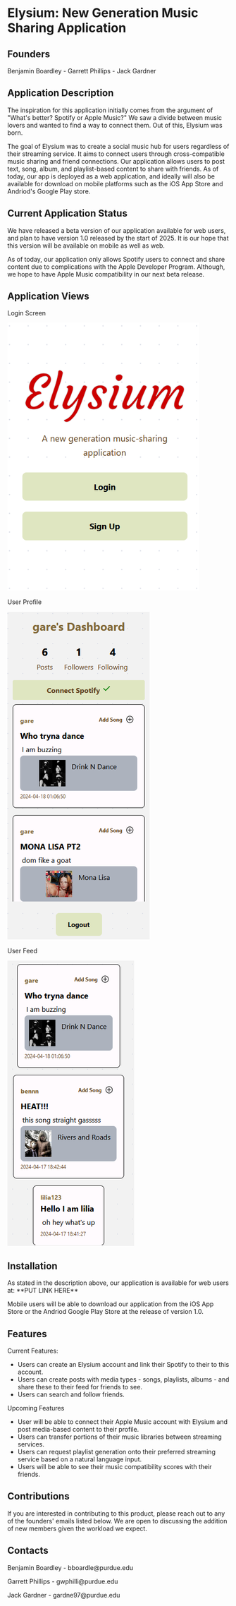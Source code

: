 <html lang="en">
<head>
<meta charset="UTF-8">
<meta name="viewport" content="width=device-width, initial-scale=1.0">
</head>

<body>
<h1>Elysium: New Generation Music Sharing Application</h1>
<h2>Founders</h2>
<p>Benjamin Boardley - Garrett Phillips - Jack Gardner</p>
  
<h2>Application Description</h2>
<p>The inspiration for this application initially comes from the argument of "What's better? Spotify or 
Apple Music?" We saw a divide between music lovers and wanted to find a way to connect them. Out 
of this, Elysium was born.</p>
<p>The goal of Elysium was to create a social music hub for users regardless of their streaming service. 
It aims to connect users through cross-compatible music sharing and friend connections. Our application
allows users to post text, song, album, and playlist-based content to share with friends. As of today, 
our app is deployed as a web application, and ideally will also be available for download on mobile 
platforms such as the iOS App Store and Andriod's Google Play store.</p>

<h2>Current Application Status</h2>
<p>We have released a beta version of our application available for web users, and plan to have version 1.0 
released by the start of 2025. It is our hope that this version will be available on mobile as well as web.</p>
<p>As of today, our application only allows Spotify users to connect and share content due to complications 
with the Apple Developer Program. Although, we hope to have Apple Music compatibility in our next beta release.</p>

<h2>Application Views</h2>
<p>Login Screen</p>
<img src="Application_Images/Login_Screen.png">
<p>User Profile</p>
<img src="Application_Images/dashboard_pic.png">
<p>User Feed</p>
<img src="Application_Images/user_feed.png">

<h2>Installation</h2>
<p>As stated in the description above, our application is available for web users at: **PUT LINK HERE**</p>
<p>Mobile users will be able to download our application from the iOS App Store or the Andriod Google Play 
Store at the release of version 1.0.</p>

<h2>Features</h2>
<p>Current Features:</p>
<ul>
  <li>Users can create an Elysium account and link their Spotify to their to this account.</li>
  <li>Users can create posts with media types - songs, playlists, albums - and share these to
  their feed for friends to see.</li>
  <li>Users can search and follow friends.</li>
</ul>
<p>Upcoming Features</p>
<ul>
  <li>User will be able to connect their Apple Music account with Elysium and post media-based content to their profile.</li>
  <li>Users can transfer portions of their music libraries between streaming services.</li>
  <li>Users can request playlist generation onto their preferred streaming service based on a natural language input.</li>
  <li>Users will be able to see their music compatibility scores with their friends.</li>
</ul>

<h2>Contributions</h2>
<p>If you are interested in contributing to this product, please reach out to any of the founders' emails listed
below. We are open to discussing the addition of new members given the workload we expect.</p>

<h2>Contacts</h2>
<p>Benjamin Boardley - bboardle@purdue.edu</p>
<p>Garrett Phillips - gwphilli@purdue.edu</p>
<p>Jack Gardner - gardne97@purdue.edu</p>
</body>
